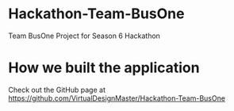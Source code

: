 # Hackathon-Team-BusOne
Team BusOne Project for Season 6 Hackathon

# How we built the application 

Check out the GitHub page at https://github.com/VirtualDesignMaster/Hackathon-Team-BusOne 



